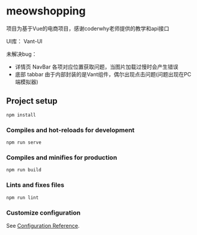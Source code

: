 # meowshopping


项目为基于Vue的电商项目，感谢coderwhy老师提供的教学和api接口

UI库： Vant-UI

未解决bug：
- 详情页 NavBar 各项对应位置获取问题，当图片加载过慢时会产生错误
- 底部 tabbar 由于内部封装的是Vant组件，偶尔出现点击问题(问题出现在PC端模拟器)


## Project setup
```
npm install
```

### Compiles and hot-reloads for development
```
npm run serve
```

### Compiles and minifies for production
```
npm run build
```

### Lints and fixes files
```
npm run lint
```

### Customize configuration
See [Configuration Reference](https://cli.vuejs.org/config/).
